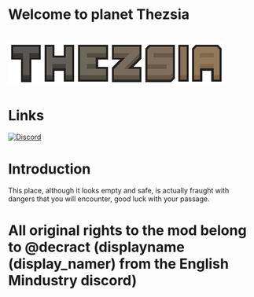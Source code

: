 # Welcome to planet Thezsia
# ![img-logo.png](/sprites/img-logo.png)

# Links
[![Discord](https://img.shields.io/discord/1301553669925244970?style=for-the-badge&color=ffa875&logo=discord&label=Thezsia%20%7C%20Main%20Outpost)](https://discord.gg/VhqTMUEUmZ)

# Introduction
This place, although it looks empty and safe, is actually fraught with dangers that you will encounter, good luck with your passage.

# All original rights to the mod belong to @decract (displayname (display_namer) from the English Mindustry discord)
